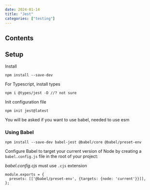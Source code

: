 ```yaml
---
date: 2024-01-14
title: "Jest"
categories: ["testing"]
---
```


## Contents

## Setup

Install

```shell
npm install --save-dev
```

For Typescript, install types

```shell
npm i @types/jest -D //? not sure
```

Init configuration file

```shell
npm init jest@latest
```

You will be asked if you want to use babel, needed to use esm

### Using Babel

```shell
npm install --save-dev babel-jest @babel/core @babel/preset-env
```

Configure Babel to target your current version of Node by creating a `babel.config.js` file in the root of your project:

*babel.config.cjs* must use `.cjs` extension

```shell
module.exports = {
  presets: [['@babel/preset-env', {targets: {node: 'current'}}]],
};
```
